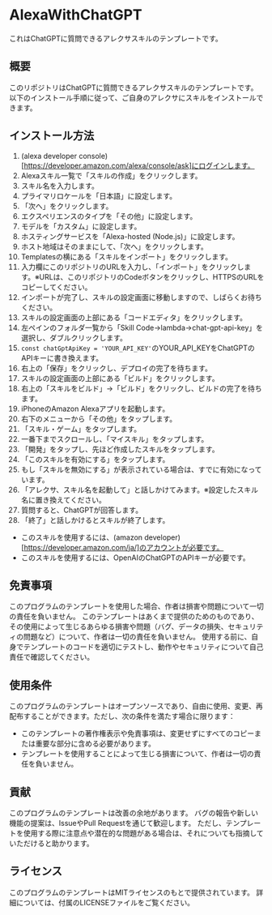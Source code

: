 # AlexaWithChatGPT
これはChatGPTに質問できるアレクサスキルのテンプレートです。

## 概要
このリポジトリはChatGPTに質問できるアレクサスキルのテンプレートです。
以下のインストール手順に従って、ご自身のアレクサにスキルをインストールできます。

## インストール方法
1. (alexa developer console)[https://developer.amazon.com/alexa/console/ask]にログインします。
2. Alexaスキル一覧で「スキルの作成」をクリックします。
3. スキル名を入力します。
4. プライマリロケールを「日本語」に設定します。
5. 「次へ」をクリックします。
6. エクスペリエンスのタイプを「その他」に設定します。
7. モデルを「カスタム」に設定します。
8. ホスティングサービスを「Alexa-hosted (Node.js)」に設定します。
9. ホスト地域はそのままにして、「次へ」をクリックします。
10. Templatesの横にある「スキルをインポート」をクリックします。
11. 入力欄にこのリポジトリのURLを入力し、「インポート」をクリックします。※URLは、このリポジトリのCodeボタンをクリックし、HTTPSのURLをコピーしてください。
12. インポートが完了し、スキルの設定画面に移動しますので、しばらくお待ちください。
13. スキルの設定画面の上部にある「コードエディタ」をクリックします。
14. 左ペインのフォルダ一覧から「Skill Code→lambda→chat-gpt-api-key」を選択し、ダブルクリックします。
15. `const chatGptApiKey = 'YOUR_API_KEY'`のYOUR_API_KEYをChatGPTのAPIキーに書き換えます。
16. 右上の「保存」をクリックし、デプロイの完了を待ちます。
17. スキルの設定画面の上部にある「ビルド」をクリックします。
18. 右上の「スキルをビルド」→「ビルド」をクリックし、ビルドの完了を待ちます。
19. iPhoneのAmazon Alexaアプリを起動します。
20. 右下のメニューから「その他」をタップします。
21. 「スキル・ゲーム」をタップします。
22. 一番下までスクロールし、「マイスキル」をタップします。
23. 「開発」をタップし、先ほど作成したスキルをタップします。
24. 「このスキルを有効にする」をタップします。
25. もし「スキルを無効にする」が表示されている場合は、すでに有効になっています。
26. 「アレクサ、スキル名を起動して」と話しかけてみます。※設定したスキル名に置き換えてください。
27. 質問すると、ChatGPTが回答します。
28. 「終了」と話しかけるとスキルが終了します。

- このスキルを使用するには、(amazon developer)[https://developer.amazon.com/ja/]のアカウントが必要です。
- このスキルを使用するには、OpenAIのChatGPTのAPIキーが必要です。

## 免責事項
このプログラムのテンプレートを使用した場合、作者は損害や問題について一切の責任を負いません。
このテンプレートはあくまで提供のためのものであり、その使用によって生じるあらゆる損害や問題（バグ、データの損失、セキュリティの問題など）について、作者は一切の責任を負いません。
使用する前に、自身でテンプレートのコードを適切にテストし、動作やセキュリティについて自己責任で確認してください。

## 使用条件
このプログラムのテンプレートはオープンソースであり、自由に使用、変更、再配布することができます。ただし、次の条件を満たす場合に限ります：
- このテンプレートの著作権表示や免責事項は、変更せずにすべてのコピーまたは重要な部分に含める必要があります。
- テンプレートを使用することによって生じる損害について、作者は一切の責任を負いません。

## 貢献
このプログラムのテンプレートは改善の余地があります。
バグの報告や新しい機能の提案は、IssueやPull Requestを通じて歓迎します。
ただし、テンプレートを使用する際に注意点や潜在的な問題がある場合は、それについても指摘していただけると助かります。

## ライセンス
このプログラムのテンプレートはMITライセンスのもとで提供されています。
詳細については、付属のLICENSEファイルをご覧ください。